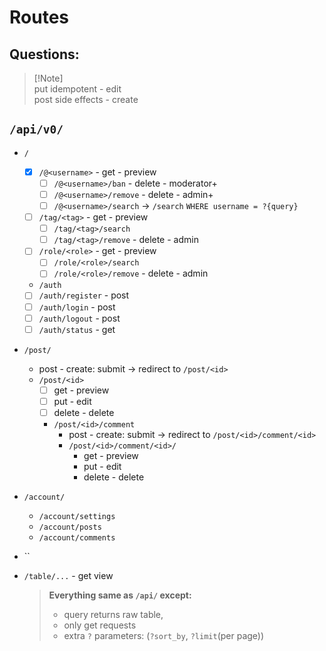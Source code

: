 # Routes

## Questions:

> [!Note]\
> put idempotent - edit\
> post side effects - create

## `/api/v0/`
- `/`
  - [X] `/@<username>` - get - preview
    - [ ] `/@<username>/ban` - delete - moderator+
    - [ ] `/@<username>/remove` - delete - admin+
    - [ ] `/@<username>/search` -> `/search` `WHERE username = ?{query}`
  - [ ] `/tag/<tag>` - get - preview
    - [ ] `/tag/<tag>/search`
    - [ ] `/tag/<tag>/remove` - delete - admin
  - [ ] `/role/<role>` - get - preview
    - [ ] `/role/<role>/search`
    - [ ] `/role/<role>/remove` - delete - admin
  - `/auth`
  - [ ] `/auth/register` - post
  - [ ] `/auth/login` - post
  - [ ] `/auth/logout` - post
  - [ ] `/auth/status` - get
- `/post/`
  - post - create: submit -> redirect to `/post/<id>`
  - `/post/<id>`
    - [ ] get - preview
    - [ ] put - edit
    - [ ] delete - delete
    - `/post/<id>/comment`
      - post - create: submit -> redirect to `/post/<id>/comment/<id>`
      - `/post/<id>/comment/<id>/`
          - get - preview
          - put - edit
          - delete - delete
- `/account/`
  - `/account/settings`
  - `/account/posts`
  - `/account/comments`
- ``

- `/table/...` - get view

  >  **Everything same as `/api/` except:**
  > - query returns raw table,
  > - only get requests
  > - extra `?` parameters: (`?sort_by`, `?limit`(per page))